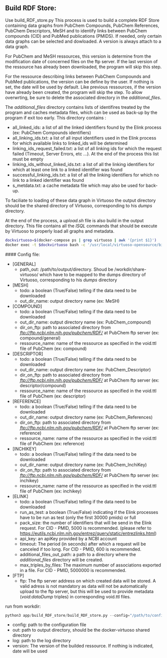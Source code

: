 
## Build RDF Store:
Use build_RDF_store.py
This process is used to build a complete RDF Store containing data graphs from PubChem Compounds, PubChem References, PubChem Descriptors, MeSH and to identify links between PubChem compounds (CID) and PubMed publications (PMIDS). If needed, only certain data graphs can be selected and dowloaded.
A version is always attach to a data graph.

For PubChem and MeSH ressources, this version is determine from the modification date of concerned files on the ftp server. If the last version of the ressource has already been downloaded, the program will skip this step.

For the ressource describing links between PubChem Compounds and PubMed publications, the version can be define by the user. If nothing is set, the date will be used by default. Like previous ressources, if the version have already been created, the program will skip the step. To allow overwrting, be sure to delete the associated directory in the *additional_files*.

The *additional_files* directory contains lists of identifires treated by the program and caches metadata files, which can be used as back-up by the program if exit too early. 
This directory contains :
  - all_linked_ids: a list of all the linked identifiers found by the Elink process (ex: PubChem Compounds identifiers)
  - all_linking_ids.txt: a list of all input identifiers used in the Elink process for which available links to linked_ids will be determined
  - linking_ids_request_failed.txt: a list of all linking ids for which the request failed (Timeout, Server Errors, etc ...). At the end of the process this list must be empty
  - linking_ids_without_linked_ids.txt: a list of all the linking identifiers for which at least one link to a linked identifier was found
  - successful_linking_ids.txt: a list of all the linking identifiers for which no link to a linked identifier was found
  - s_metdata.txt: a cache metadata file which may also be used for back-up.

To faciliate to loading of these data graph in Virtuoso the output directory should be the shared directory of Virtuoso, corresponding to his *dumps* directory.

At the end of the process, a *upload.sh* file is also build in the output directory. This file contains all the *ISQL* commands that should be execute by Virtuoso to properly load all graphs and metadata.

```bash
dockvirtuoso=$(docker-compose ps | grep virtuoso | awk '{print $1}')
docker exec -t $dockvirtuoso bash -c '/usr/local/virtuoso-opensource/bin/isql-v 1111 dba "FORUM-Met-Disease-DB" ./dumps/upload.sh'
```

#### Config file:

- [GENERAL]
  - path_out: /path/to/output/directory. Shoud be /workdir/share-virtuoso/ which have to be mapped to the dumps directory of Virtuoso, corresponding to his *dumps* directory
- [MESH]
  - todo: a boolean (True/False) telling if the data need to be downloaded
  - out_dir_name: output directory name (ex: MeSH)
- [COMPOUND]
  - todo: a boolean (True/False) telling if the data need to be downloaded
  - out_dir_name: output directory name (ex: PubChem_compound)
  - dir_on_ftp: path to associated directory from *ftp://ftp.ncbi.nlm.nih.gov/pubchem/RDF/* at PubChem ftp server (ex: compound/general)
  - ressource_name: name of the ressource as specified in the void.ttl file of PubChem (ex: compound)
- [DESCRIPTOR]
  - todo: a boolean (True/False) telling if the data need to be downloaded
  - out_dir_name: output directory name (ex: PubChem_Descriptor)
  - dir_on_ftp: path to associated directory from *ftp://ftp.ncbi.nlm.nih.gov/pubchem/RDF/* at PubChem ftp server (ex: descriptor/compound)
  - ressource_name: name of the ressource as specified in the void.ttl file of PubChem (ex: descriptor)
- [REFERENCE]
  - todo: a boolean (True/False) telling if the data need to be downloaded
  - out_dir_name: output directory name (ex: PubChem_References)
  - dir_on_ftp: path to associated directory from *ftp://ftp.ncbi.nlm.nih.gov/pubchem/RDF/* at PubChem ftp server (ex: reference)
  - ressource_name: name of the ressource as specified in the void.ttl file of PubChem (ex: reference)
- [INCHIKEY]
  - todo: a boolean (True/False) telling if the data need to be downloaded
  - out_dir_name: output directory name (ex: PubChem_InchiKey)
  - dir_on_ftp: path to associated directory from *ftp://ftp.ncbi.nlm.nih.gov/pubchem/RDF/* at PubChem ftp server (ex: inchikey)
  - ressource_name: name of the ressource as specified in the void.ttl file of PubChem (ex: inchikey)
- [ELINK]
  - todo: a boolean (True/False) telling if the data need to be downloaded
  - run_as_test: a boolean (True/False) indicating if the Elink processes have to be run as test (only the first 30000 pmids) or full
  - pack_size: the number of identifiers that will be send in the Elink request. For CID - PMID, 5000 is recommended. (please refer to https://eutils.ncbi.nlm.nih.gov/entrez/query/static/entrezlinks.html)
  - api_key: an apiKey provided by a NCBI account 
  - timeout: The period (in seconds) after which a request will be canceled if too long. For CID - PMID, 600 is recommended.
  - additional_files_out_path: a path to a directory where the *additional_files* directory will be created.
  - max_triples_by_files: The maximum number of associations exported in a file. For CID - PMID, 5000000 is recommended.
- [FTP]
  - ftp: The ftp server address on which created data will be stored. A valid adress is not mandatory as data will not be automatically upload to the ftp server, but this will be used to provide metadata (*void:dataDump* triples) in corresponding void.ttl files.

run from workdir:
```python
python3 app/build_RDF_store/build_RDF_store.py --config="/path/to/config_file.ini" --out="path/to/out/dir" --log="path/to/log/dir" --version="version"
```

- config: path to the configuration file
- out: path to output directory, should be the docker-virtuoso shared directory
- log: path to the log directory
- version: The version of the builded ressource. If nothing is indicated, date will be used